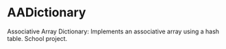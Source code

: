 # AADictionary
Associative Array Dictionary: Implements an associative array using a hash table. School project.
